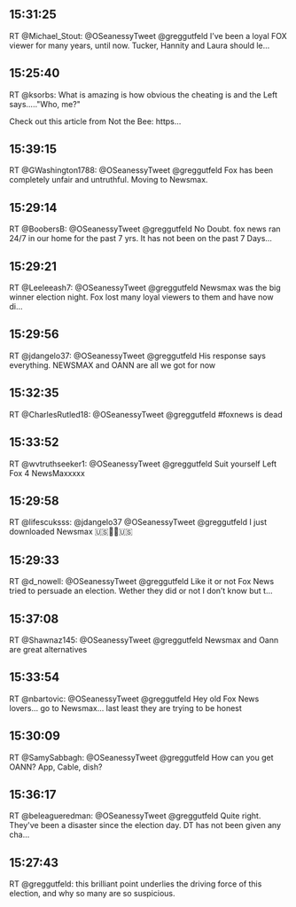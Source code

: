 ## 15:31:25
RT @Michael_Stout: @OSeanessyTweet @greggutfeld I’ve been a loyal FOX viewer for many years, until now. Tucker, Hannity and Laura should le…
## 15:25:40
RT @ksorbs: What is amazing is how obvious the cheating is and the Left says....."Who, me?"

Check out this article from Not the Bee: https…
## 15:39:15
RT @GWashington1788: @OSeanessyTweet @greggutfeld Fox has been completely unfair and untruthful. Moving to Newsmax.
## 15:29:14
RT @BoobersB: @OSeanessyTweet @greggutfeld No Doubt.  fox news ran 24/7 in our home for the past 7 yrs. It has not been on the past 7 Days…
## 15:29:21
RT @Leeleeash7: @OSeanessyTweet @greggutfeld Newsmax was the big winner election night. Fox lost many loyal viewers to them and have now di…
## 15:29:56
RT @jdangelo37: @OSeanessyTweet @greggutfeld His response says everything. NEWSMAX and OANN are all we got for now
## 15:32:35
RT @CharlesRutled18: @OSeanessyTweet @greggutfeld #foxnews is dead
## 15:33:52
RT @wvtruthseeker1: @OSeanessyTweet @greggutfeld Suit yourself Left Fox 4 NewsMaxxxxx
## 15:29:58
RT @lifescuksss: @jdangelo37 @OSeanessyTweet @greggutfeld I just downloaded Newsmax 🇺🇸👍🏻🇺🇸
## 15:29:33
RT @d_nowell: @OSeanessyTweet @greggutfeld Like it or not Fox News tried to persuade an election. Wether they did or not I don’t know but t…
## 15:37:08
RT @Shawnaz145: @OSeanessyTweet @greggutfeld Newsmax and Oann are great alternatives
## 15:33:54
RT @nbartovic: @OSeanessyTweet @greggutfeld Hey old Fox News lovers... go to Newsmax... last least they are trying to be honest
## 15:30:09
RT @SamySabbagh: @OSeanessyTweet @greggutfeld How can you get OANN? App, Cable, dish?
## 15:36:17
RT @beleagueredman: @OSeanessyTweet @greggutfeld Quite right. They've been a disaster since the election day. DT has not been given any cha…
## 15:27:43
RT @greggutfeld: this brilliant point underlies the driving force of this election, and why so many are so suspicious.
